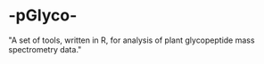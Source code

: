 # -pGlyco-
"A set of tools, written in R, for analysis of plant glycopeptide mass spectrometry data."
